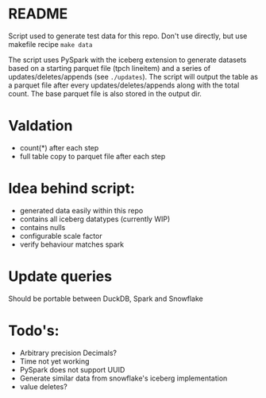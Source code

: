 # README
Script used to generate test data for this repo. Don't use directly, but use makefile recipe `make data`

The script uses PySpark with the iceberg extension to generate datasets based on a starting
parquet file (tpch lineitem) and a series of updates/deletes/appends (see `./updates`). 
The script will output the table as a parquet file after every updates/deletes/appends along with the total count.
The base parquet file is also stored in the output dir.

# Valdation
- count(*) after each step
- full table copy to parquet file after each step

# Idea behind script:
- generated data easily within this repo
- contains all iceberg datatypes (currently WIP)
- contains nulls
- configurable scale factor
- verify behaviour matches spark

# Update queries
Should be portable between DuckDB, Spark and Snowflake

# Todo's:
- Arbitrary precision Decimals?
- Time not yet working
- PySpark does not support UUID
- Generate similar data from snowflake's iceberg implementation
- value deletes?